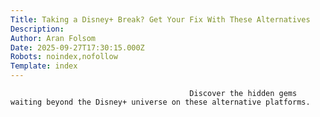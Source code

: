 ```yaml
---
Title: Taking a Disney+ Break? Get Your Fix With These Alternatives
Description: 
Author: Aran Folsom
Date: 2025-09-27T17:30:15.000Z
Robots: noindex,nofollow
Template: index
---
```


                                            Discover the hidden gems waiting beyond the Disney+ universe on these alternative platforms.
                                        